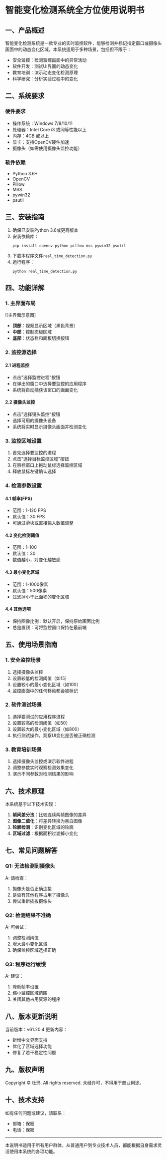 # 智能变化检测系统全方位使用说明书

## 一、产品概述

智能变化检测系统是一款专业的实时监控软件，能够检测并标记指定窗口或摄像头画面中的动态变化区域。本系统适用于多种场景，包括但不限于：

- 安全监控：检测监控画面中的异常活动
- 软件开发：测试UI界面的动态变化
- 教育培训：演示动态变化检测原理
- 科学研究：分析实验过程中的变化

## 二、系统要求

### 硬件要求
- 操作系统：Windows 7/8/10/11
- 处理器：Intel Core i3 或同等性能以上
- 内存：4GB 或以上
- 显卡：支持OpenCV硬件加速
- 摄像头（如需使用摄像头监控功能）

### 软件依赖
- Python 3.6+
- OpenCV
- Pillow
- MSS
- pywin32
- psutil

## 三、安装指南

1. 确保已安装Python 3.6或更高版本
2. 安装依赖库：
   ```
   pip install opencv-python pillow mss pywin32 psutil
   ```
3. 下载本程序文件`real_time_detection.py`
4. 运行程序：
   ```
   python real_time_detection.py
   ```

## 四、功能详解

### 1. 主界面布局

![主界面示意图]
- **顶部**：视频显示区域（黑色背景）
- **中部**：控制面板区域
- **底部**：状态栏和面板切换按钮

### 2. 监控源选择

#### 2.1 进程监控
- 点击"选择监控进程"按钮
- 在弹出的窗口中选择要监控的应用程序
- 系统将自动捕获该窗口的画面变化

#### 2.2 摄像头监控
- 点击"选择镜头监控"按钮
- 选择可用的摄像头设备
- 系统将实时显示摄像头画面并检测变化

### 3. 监控区域设置

1. 首先选择要监控的进程
2. 点击"选择目标监控区域"按钮
3. 在目标窗口上拖动鼠标选择监控区域
4. 释放鼠标左键确认选择

### 4. 检测参数设置

#### 4.1 帧率(FPS)
- 范围：1-120 FPS
- 默认值：30 FPS
- 可通过滑块或直接输入数值调整

#### 4.2 变化检测阈值
- 范围：1-100
- 默认值：30
- 数值越小，对变化越敏感

#### 4.3 最小变化区域
- 范围：1-1000像素
- 默认值：500像素
- 过滤掉小于此面积的变化区域

#### 4.4 其他选项
- 保持图像比例：默认开启，保持原始画面比例
- 总是置顶：可将监控窗口保持在最前端

## 五、使用场景指南

### 1. 安全监控场景
1. 选择摄像头监控
2. 设置较低的检测阈值（如15）
3. 设置较小的最小变化区域（如100）
4. 监控画面中的任何移动都会被标记

### 2. 软件测试场景
1. 选择要测试的应用程序进程
2. 设置较高的检测阈值（如50）
3. 设置较大的最小变化区域（如800）
4. 执行测试操作，观察UI变化是否被正确检测

### 3. 教育培训场景
1. 选择摄像头监控或演示软件进程
2. 调整参数实时观察检测效果变化
3. 演示不同参数对检测结果的影响

## 六、技术原理

本系统基于以下技术实现：
1. **帧间差分法**：比较连续两帧图像的差异
2. **图像二值化**：将差异转换为黑白图像
3. **轮廓检测**：识别变化区域的轮廓
4. **区域过滤**：根据面积过滤掉小变化

## 七、常见问题解答

### Q1: 无法检测到摄像头
A: 请检查：
1. 摄像头是否正确连接
2. 是否有其他程序占用了摄像头
3. 尝试重新插拔摄像头

### Q2: 检测结果不准确
A: 可尝试：
1. 调整检测阈值
2. 增大最小变化区域
3. 确保监控区域选择正确

### Q3: 程序运行缓慢
A: 建议：
1. 降低帧率设置
2. 缩小监控区域范围
3. 关闭其他占用资源的程序

## 八、版本更新说明

当前版本：v61.20.4
更新内容：
- 新增中文界面支持
- 优化了区域选择功能
- 修复了若干稳定性问题

## 九、版权声明

Copyright © 杜玛. All rights reserved.
未经许可，不得用于商业用途。

## 十、技术支持

如有任何问题或建议，请联系：
- 邮箱：保密
- 电话：保密

---

本说明书适用于所有用户群体，从普通用户到专业技术人员，都能根据自身需求灵活使用本系统的各项功能。
